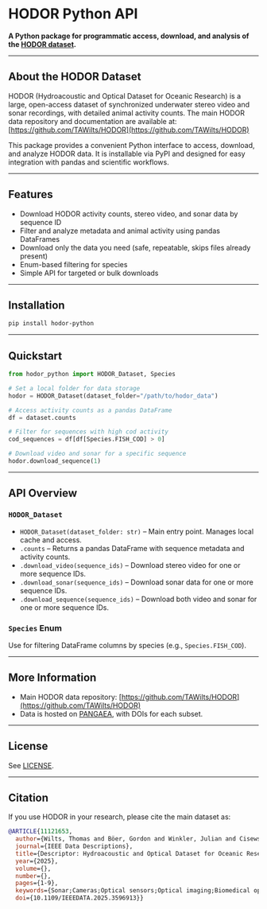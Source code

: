 
# HODOR Python API

**A Python package for programmatic access, download, and analysis of the [HODOR dataset](https://github.com/TAWilts/HODOR).**

---

## About the HODOR Dataset

HODOR (Hydroacoustic and Optical Dataset for Oceanic Research) is a large, open-access dataset of synchronized underwater stereo video and sonar recordings, with detailed animal activity counts. The main HODOR data repository and documentation are available at: [https://github.com/TAWilts/HODOR](https://github.com/TAWilts/HODOR)

This package provides a convenient Python interface to access, download, and analyze HODOR data. It is installable via PyPI and designed for easy integration with pandas and scientific workflows.

---

## Features

- Download HODOR activity counts, stereo video, and sonar data by sequence ID
- Filter and analyze metadata and animal activity using pandas DataFrames
- Download only the data you need (safe, repeatable, skips files already present)
- Enum-based filtering for species
- Simple API for targeted or bulk downloads

---

## Installation

```bash
pip install hodor-python
```

---

## Quickstart

```python
from hodor_python import HODOR_Dataset, Species

# Set a local folder for data storage
hodor = HODOR_Dataset(dataset_folder="/path/to/hodor_data")

# Access activity counts as a pandas DataFrame
df = dataset.counts

# Filter for sequences with high cod activity
cod_sequences = df[df[Species.FISH_COD] > 0]

# Download video and sonar for a specific sequence
hodor.download_sequence(1)
```

---

## API Overview

### `HODOR_Dataset`

- `HODOR_Dataset(dataset_folder: str)` – Main entry point. Manages local cache and access.
- `.counts` – Returns a pandas DataFrame with sequence metadata and activity counts.
- `.download_video(sequence_ids)` – Download stereo video for one or more sequence IDs.
- `.download_sonar(sequence_ids)` – Download sonar data for one or more sequence IDs.
- `.download_sequence(sequence_ids)` – Download both video and sonar for one or more sequence IDs.

### `Species` Enum

Use for filtering DataFrame columns by species (e.g., `Species.FISH_COD`).

---

## More Information

- Main HODOR data repository: [https://github.com/TAWilts/HODOR](https://github.com/TAWilts/HODOR)
- Data is hosted on [PANGAEA](https://doi.pangaea.de/10.1594/PANGAEA.980000), with DOIs for each subset.

---

## License

See [LICENSE](LICENSE).

---

## Citation

If you use HODOR in your research, please cite the main dataset as:

```bibtex
@ARTICLE{11121653,
  author={Wilts, Thomas and Böer, Gordon and Winkler, Julian and Cisewski, Boris and Schramm, Hauke and Badri-Hoeher, Sabah},
  journal={IEEE Data Descriptions}, 
  title={Descriptor: Hydroacoustic and Optical Dataset for Oceanic Research (HODOR)}, 
  year={2025},
  volume={},
  number={},
  pages={1-9},
  keywords={Sonar;Cameras;Optical sensors;Optical imaging;Biomedical optical imaging;Fish;Optical recording;Acoustics;Synchronization;Sonar measurements},
  doi={10.1109/IEEEDATA.2025.3596913}}
```
